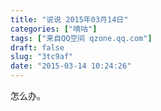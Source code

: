 ```yaml
---
title: "说说 2015年03月14日"
categories: ["嘀咕"]
tags: ["来自QQ空间 qzone.qq.com"]
draft: false
slug: "3tc9af"
date: "2015-03-14 10:24:26"
---
```


怎么办。
